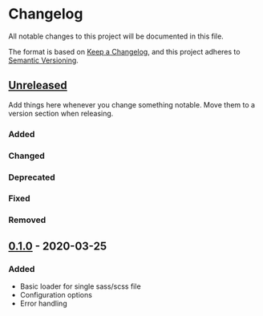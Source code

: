 # Changelog

All notable changes to this project will be documented in this file.

The format is based on [Keep a Changelog](https://keepachangelog.com/en/1.0.0/),
and this project adheres to [Semantic Versioning](https://semver.org/spec/v2.0.0.html).

## [Unreleased]

Add things here whenever you change something notable. Move them to a version
section when releasing.

### Added

### Changed

### Deprecated

### Fixed

### Removed

## [0.1.0] - 2020-03-25

### Added

- Basic loader for single sass/scss file
- Configuration options
- Error handling

[unreleased]: https://github.com/advclb/sassdoc-loader/compare/v0.1.0...HEAD
[0.1.0]: https://github.com/advclb/sassdoc-loader/releases/tag/v0.1.0
